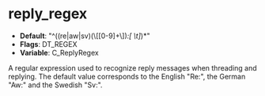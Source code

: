 # reply_regex

- **Default**: "^((re|aw|sv)(\\[[0-9]+\\])*:[ \t]*)*"
- **Flags**: DT_REGEX
- **Variable**: C_ReplyRegex

A regular expression used to recognize reply messages when threading
and replying. The default value corresponds to the English "Re:", the
German "Aw:" and the Swedish "Sv:".
